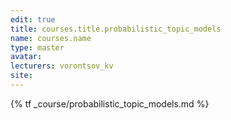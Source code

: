 ```yaml
---
edit: true
title: courses.title.probabilistic_topic_models
name: courses.name
type: master
avatar:
lecturers: vorontsov_kv
site: 
---
```


{% tf _course/probabilistic_topic_models.md %}